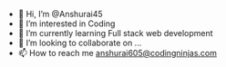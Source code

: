 - 👋 Hi, I’m @Anshurai45
- 👀 I’m interested in Coding
- 🌱 I’m currently learning Full stack web development 
- 💞️ I’m looking to collaborate on ...
- 📫 How to reach me anshurai605@codingninjas.com

<!---
Anshurai45/Anshurai45 is a ✨ special ✨ repository because its `README.md` (this file) appears on your GitHub profile.
You can click the Preview link to take a look at your changes.
--->
